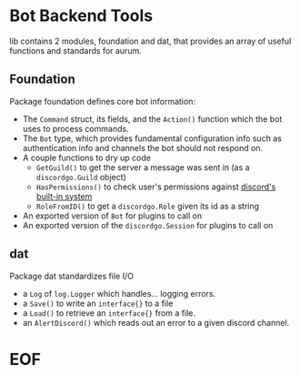 # Bot Backend Tools

lib contains 2 modules, foundation and dat, that provides an array of
useful functions and standards for aurum.

## Foundation

Package foundation defines core bot information:
- The `Command` struct, its fields, and the `Action()` function which
  the bot uses to process commands.
- The `Bot` type, which provides fundamental configuration info such
  as authentication info and channels the bot should not respond on.
- A couple functions to dry up code
  - `GetGuild()` to get the server a message was sent in (as a 
    `discordgo.Guild` object)
  - `HasPermissions()` to check user's permissions against 
    [discord's built-in system](https://discordapp.com/developers/docs/topics/permissions)
  - `RoleFromID()` to get a `discordgo.Role` given its id as a string
- An exported version of `Bot` for plugins to call on
- An exported version of the `discordgo.Session` for plugins to call
  on

## dat

Package dat standardizes file I/O
- a `Log` of `log.Logger` which handles... logging errors.
- a `Save()` to write an `interface{}` to a file
- a `Load()` to retrieve an `interface{}` from a file.
- an `AlertDiscord()` which reads out an error to a given discord
  channel.

# EOF
